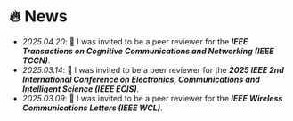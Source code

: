# 🔥 News
- *2025.04.20*: 🎉 I was invited to be a peer reviewer for the **<i>IEEE Transactions on Cognitive Communications and Networking (IEEE TCCN)</i>**.
- *2025.03.14*: 🎉 I was invited to be a peer reviewer for the **<i>2025 IEEE 2nd International Conference on Electronics, Communications and Intelligent Science (IEEE ECIS)</i>**.
- *2025.03.09*: 🎉 I was invited to be a peer reviewer for the **<i>IEEE Wireless Communications Letters (IEEE WCL)</i>**.